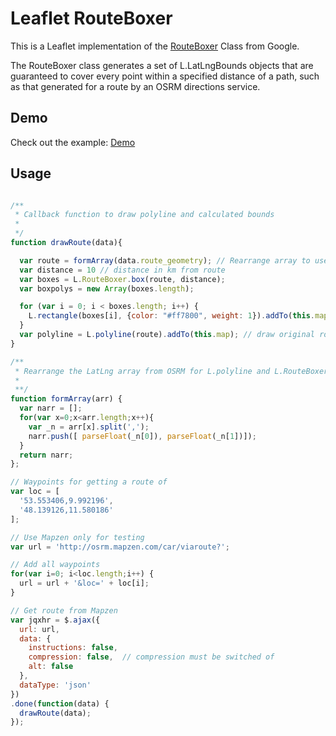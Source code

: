 # Leaflet RouteBoxer

This is a Leaflet implementation of the [RouteBoxer](http://google-maps-utility-library-v3.googlecode.com/svn/trunk/routeboxer/docs/examples.html) Class from Google.

The RouteBoxer class generates a set of L.LatLngBounds objects that are guaranteed
to cover every point within a specified distance of a path, such as that generated
for a route by an OSRM directions service.

## Demo

Check out the example: [Demo](http://stephangeorg.github.io/leaflet-routeboxer/example/)

## Usage

```javascript

/**
 * Callback function to draw polyline and calculated bounds
 *
 */
function drawRoute(data){

  var route = formArray(data.route_geometry); // Rearrange array to use with L.polyline
  var distance = 10 // distance in km from route
  var boxes = L.RouteBoxer.box(route, distance);
  var boxpolys = new Array(boxes.length);

  for (var i = 0; i < boxes.length; i++) {
    L.rectangle(boxes[i], {color: "#ff7800", weight: 1}).addTo(this.map); // draw rectangles based on Bounds
  }
  var polyline = L.polyline(route).addTo(this.map); // draw original route
}

/**
 * Rearrange the LatLng array from OSRM for L.polyline and L.RouteBoxer
 *
 **/
function formArray(arr) {
  var narr = [];
  for(var x=0;x<arr.length;x++){
    var _n = arr[x].split(',');
    narr.push([ parseFloat(_n[0]), parseFloat(_n[1])]);
  }
  return narr;
};

// Waypoints for getting a route of
var loc = [
  '53.553406,9.992196',
  '48.139126,11.580186'
];

// Use Mapzen only for testing
var url = 'http://osrm.mapzen.com/car/viaroute?';

// Add all waypoints
for(var i=0; i<loc.length;i++) {
  url = url + '&loc=' + loc[i];
}

// Get route from Mapzen
var jqxhr = $.ajax({
  url: url,
  data: {
    instructions: false,
    compression: false,  // compression must be switched of
    alt: false
  },
  dataType: 'json'
})
.done(function(data) {
  drawRoute(data);
});

```
